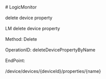 <br>#     LogicMonitor</br>
<br>delete device property</br>
<br>LM delete device property</br>
<br>Method: Delete</br>
<br>OperationID: deleteDevicePropertyByName</br>
<br>EndPoint:</br>
<br>/device/devices/{deviceId}/properties/{name}</br>

